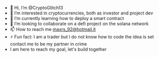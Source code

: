 - 👋 Hi, I’m @CryptoGlitch13
- 👀 I’m interested in cryptocurrencies, both as investor and project dev
- 🌱 I’m currently learning how to deploy a smart contract
- 💞️ I’m looking to collaborate on a defi project on the solana network
- 📫 How to reach me maxrs_92@hotmail.it
- ⚡ Fun fact: I am a trader but I do not know how to code the idea is set contact me to be my partner in crime
- I am here to reach my goal, let's build together
<!---
CryptoGlitch13/CryptoGlitch13 is a ✨ special ✨ repository because its `README.md` (this file) appears on your GitHub profile.
You can click the Preview link to take a look at your changes.
--->
